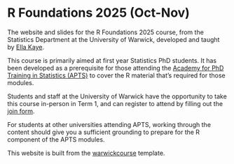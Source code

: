 # R Foundations 2025 (Oct-Nov)

The website and slides for the R Foundations 2025 course, from the Statistics Department at the University of Warwick, developed and taught by [Ella Kaye](https://warwick.ac.uk/ellakaye).

This course is primarily aimed at first year Statistics PhD students. It has been developed as a prerequisite for those attending the [Academy for PhD Training in Statistics (APTS)](https://warwick.ac.uk/fac/sci/statistics/apts/) to cover the R material that’s required for those modules.

Students and staff at the University of Warwick have the opportunity to take this course in-person in Term 1, and can register to attend by filling out the [join form](https://warwick.ac.uk/fac/sci/statistics/staff/academic-research/kaye/r-foundations-2025/).

For students at other universities attending APTS, working through the content should give you a sufficient grounding to prepare for the R component of the APTS modules. 

This website is built from the [warwickcourse](https://github.com/warwick-stats-resources/warwickcourse) template.

